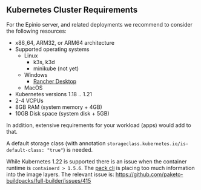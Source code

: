 ## Kubernetes Cluster Requirements

For the Epinio server, and related deployments we recommend to consider the following resources:

- x86_64, ARM32, or ARM64 architecture
- Supported operating systems
  - Linux
    - k3s, k3d
    - minikube (not yet)
  - Windows
    - [Rancher Desktop](https://rancherdesktop.io)
  - MacOS
- Kubernetes versions 1.18 .. 1.21
- 2-4 VCPUs
- 8GB RAM (system memory + 4GB)
- 10GB Disk space (system disk + 5GB)

In addition, extensive requirements for your workload (apps) would add to that.

A default storage class (with annotation `storageclass.kubernetes.io/is-default-class: "true"`) is needed.

While Kubernetes 1.22 is supported there is an issue when the container runtime is `containerd > 1.5.6`.
The [pack cli](https://github.com/buildpacks/pack) is placing too much information into the
image layers. The relevant issue is: https://github.com/paketo-buildpacks/full-builder/issues/415
